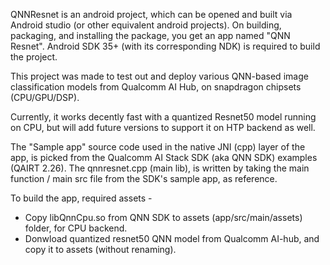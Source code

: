 QNNResnet is an android project, which can be opened and built via Android studio (or other equivalent android projects). On building, packaging, and installing the package, you get an app named "QNN Resnet". Android SDK 35+ (with its corresponding NDK) is required to build the project.

This project was made to test out and deploy various QNN-based image classification models from Qualcomm AI Hub, on snapdragon chipsets (CPU/GPU/DSP).

Currently, it works decently fast with a quantized Resnet50 model running on CPU, but will add future versions to support it on HTP backend as well.

The "Sample app" source code used in the native JNI (cpp) layer of the app, is picked from the Qualcomm AI Stack SDK (aka QNN SDK) examples (QAIRT 2.26). The qnnresnet.cpp (main lib), is written by taking the main function / main src file from the SDK's sample app, as reference.

To build the app, required assets -
- Copy libQnnCpu.so from QNN SDK to assets (app/src/main/assets) folder, for CPU backend.
- Donwload quantized resnet50 QNN model from Qualcomm AI-hub, and copy it to assets (without renaming).
